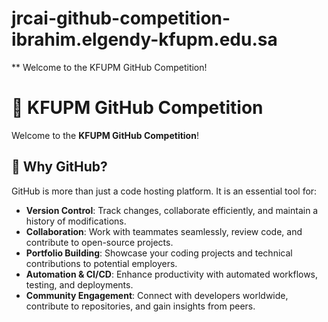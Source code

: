 # jrcai-github-competition-ibrahim.elgendy-kfupm.edu.sa
**
Welcome to the KFUPM GitHub Competition!

# 🚀 KFUPM GitHub Competition

Welcome to the **KFUPM GitHub Competition**! 

## 📌 Why GitHub? 

GitHub is more than just a code hosting platform. It is an essential tool for:
- **Version Control**: Track changes, collaborate efficiently, and maintain a history of modifications.
- **Collaboration**: Work with teammates seamlessly, review code, and contribute to open-source projects.
- **Portfolio Building**: Showcase your coding projects and technical contributions to potential employers.
- **Automation & CI/CD**: Enhance productivity with automated workflows, testing, and deployments.
- **Community Engagement**: Connect with developers worldwide, contribute to repositories, and gain insights from peers.

